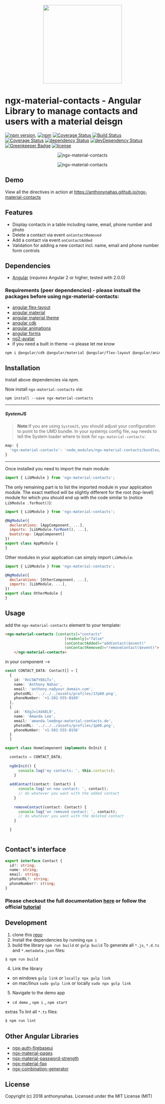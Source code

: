 <p align="center">
  <img height="256px" width="256px" style="text-align: center;" src="https://cdn.rawgit.com/anthonynahas/ngx-material-contacts/master/demo/src/assets/logo.svg">
</p>

# ngx-material-contacts - Angular Library to manage contacts and users with a material deisgn

[![npm version](https://badge.fury.io/js/ngx-material-contacts.svg)](https://badge.fury.io/js/ngx-material-contacts),
[![npm](https://img.shields.io/badge/demo-online-ed1c46.svg)](https://anthonynahas.github.io/ngx-material-contacts)
[![Coverage Status](https://coveralls.io/repos/github/anthonynahas/ngx-material-contacts/badge.svg?branch=master)](https://coveralls.io/github/anthonynahas/ngx-material-contacts?branch=master)
[![Build Status](https://travis-ci.org/anthonynahas/ngx-material-contacts.svg?branch=master)](https://travis-ci.org/anthonynahas/ngx-material-contacts)
[![Coverage Status](https://coveralls.io/repos/github/anthonynahas/ngx-material-contacts/badge.svg?branch=master)](https://coveralls.io/github/anthonynahas/ngx-material-contacts?branch=master)
[![dependency Status](https://david-dm.org/anthonynahas/ngx-material-contacts/status.svg)](https://david-dm.org/anthonynahas/ngx-material-contacts)
[![devDependency Status](https://david-dm.org/anthonynahas/ngx-material-contacts/dev-status.svg?branch=master)](https://david-dm.org/anthonynahas/ngx-material-contacts#info=devDependencies)
[![Greenkeeper Badge](https://badges.greenkeeper.io/anthonynahas/ngx-material-contacts.svg)](https://greenkeeper.io/)
[![license](https://img.shields.io/github/license/anthonynahas/ngx-material-contacts.svg?style=flat-square)](https://github.com/AnthonyNahas/ngx-material-contacts/blob/master/LICENSE)

<p align="center">
  <img alt="ngx-material-contacts" style="text-align: center;"
   src="assets/demo2.gif">
</p>

<p align="center">
  <img alt="ngx-material-contacts" style="text-align: center;"
   src="assets/demo3.gif">
</p>

## Demo

View all the directives in action at https://anthonynahas.github.io/ngx-material-contacts


## Features
- Display contacts in a table including name, email, phone number and photo
- Delete a contact via event `onContactRemoved`
- Add a contact via event `onContactAdded`
- Validation for adding a new contact incl. name, email and phone number form controls

## Dependencies
* [Angular](https://angular.io) (*requires* Angular 2 or higher, tested with 2.0.0)

### Requirements (peer dependencies) - please instsall the packages before using ngx-material-contacts:
- [angular flex-layout ](https://www.npmjs.com/package/@angular/flex-layout)
- [angular material ](https://www.npmjs.com/package/@angular/material)
- [angular material theme](https://material.angular.io/guide/getting-started#step-4-include-a-theme)
- [angular cdk ](https://www.npmjs.com/package/@angular/cdk)
- [angular animations ](https://www.npmjs.com/package/@angular/animations)
- [angular forms ](https://www.npmjs.com/package/@angular/forms)
- [ng2-avatar](https://www.npmjs.com/package/ng2-avatar)
- if you need a built in theme --> please let me know


```bash
npm i @angular/cdk @angular/material @angular/flex-layout @angular/animations @angular/forms ng2-avatar
```


## Installation
Install above dependencies via *npm*. 

Now install `ngx-material-contacts` via:
```shell
npm install --save ngx-material-contacts
```

---
##### SystemJS
>**Note**:If you are using `SystemJS`, you should adjust your configuration to point to the UMD bundle.
In your systemjs config file, `map` needs to tell the System loader where to look for `ngx-material-contacts`:
```js
map: {
  'ngx-material-contacts': 'node_modules/ngx-material-contacts/bundles/ngx-material-contacts.umd.js',
}
```
---

Once installed you need to import the main module:
```js
import { LibModule } from 'ngx-material-contacts';
```
The only remaining part is to list the imported module in your application module. The exact method will be slightly
different for the root (top-level) module for which you should end up with the code similar to (notice ` LibModule .forRoot()`):
```js
import { LibModule } from 'ngx-material-contacts';

@NgModule({
  declarations: [AppComponent, ...],
  imports: [LibModule.forRoot(), ...],  
  bootstrap: [AppComponent]
})
export class AppModule {
}
```

Other modules in your application can simply import ` LibModule `:

```js
import { LibModule } from 'ngx-material-contacts';

@NgModule({
  declarations: [OtherComponent, ...],
  imports: [LibModule, ...], 
})
export class OtherModule {
}
```

## Usage

add the `ngx-material-contacts` element to your template:

```html
<ngx-material-contacts [contacts]="contacts"
                           [readonly]="false"
                           (onContactAdded)="addContact($event)"
                           (onContactRemoved)="removeContact($event)">
    </ngx-material-contacts>
```

in your component --> 

```typescript
const CONTACT_DATA: Contact[] = [
  {
    id: 'RnCSW7Y88iTx',
    name: 'Anthony Nahas',
    email: 'anthony.na@your_domain.com',
    photoURL: '../../../assets/profiles/17p60.png',
    phoneNumber: '+1-202-555-0169'
  },
  {
    id: 'KXgJviXd4EL9',
    name: 'Amanda Lee',
    email: 'amanda.lee@ngx-material-contacts.de',
    photoURL: '../../../assets/profiles/1p60.png',
    phoneNumber: '+1-502-555-0156'
  }
  ]
```

```typescript
export class HomeComponent implements OnInit {

  contacts = CONTACT_DATA;
  
  ngOnInit() {
      console.log('my contacts: ', this.contacts);
    }
  
  addContact(contact: Contact) {
      console.log('on new contact: ', contact);
      // do whatever you want with the added contact
    }
  
    removeContact(contact: Contact) {
      console.log('on removed contact: ', contact);
      // do whatever you want with the deleted contact
    }

  }
  
```

## Contact's interface

```typescript
export interface Contact {
  id?: string;
  name: string;
  email: string;
  photoURL?: string;
  phoneNumber?: string;
}
```

### Please checkout the full documentation [here](https://anthonynahas.github.io/ngx-material-contacts/doc/index.html) or follow the official [tutorial](https://anthonynahas.github.io/ngx-material-contacts/getting-started)

## Development

1. clone this [repo]()
2. Install the dependencies by running `npm i`
3. build the library `npm run build` or `gulp build`
To generate all `*.js`, `*.d.ts` and `*.metadata.json` files:

```bash
$ npm run build
```

4. Link the library 
  - on windows `gulp link` or `locally npx gulp link`
  - on mac/linux `sudo gulp link` or locally `sudo npx gulp link`
  
 5. Navigate to the demo app
  - `cd demo`
  _ `npm i`
  _ `npm start`

extras
To lint all `*.ts` files:

```bash
$ npm run lint
```

## Other Angular Libraries
- [ngx-auth-firebaseui](https://github.com/AnthonyNahas/ngx-auth-firebaseui)
- [ngx-material-pages](https://github.com/AnthonyNahas/ngx-material-pages)
- [ngx-material-password-strength](https://github.com/AnthonyNahas/ngx-material-password-strength)
- [ngx-material-faq](https://github.com/AnthonyNahas/ngx-material-faq)
- [ngx-combination-generator](https://github.com/AnthonyNahas/combination-generator)


## License

Copyright (c) 2018 anthonynahas. Licensed under the MIT License (MIT)


